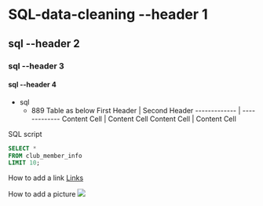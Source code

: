 # SQL-data-cleaning --header 1
## sql --header 2
### sql --header 3
#### sql  --header 4
+ sql
  + 889
Table as below
First Header  | Second Header
------------- | -------------
Content Cell  | Content Cell
Content Cell  | Content Cell 

SQL script
```sql
SELECT *
FROM club_member_info
LIMIT 10;
```
How to add a link
[Links](https://learn.microsoft.com/en-us/contribute/content/markdown-reference)

How to add a picture
![](https://pandao.github.io/editor.md/examples/images/4.jpg)
